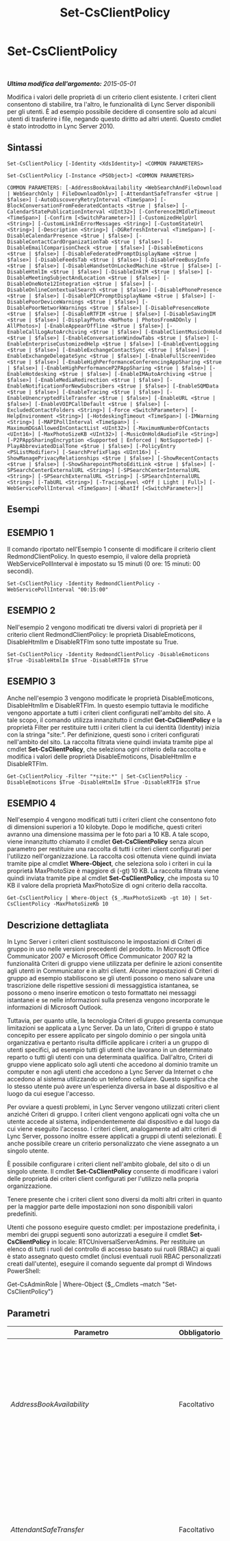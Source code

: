 ﻿---
title: Set-CsClientPolicy
TOCTitle: Set-CsClientPolicy
ms:assetid: 4b7eac0c-50e9-443a-b474-5c4e0c286028
ms:mtpsurl: https://technet.microsoft.com/it-it/library/Gg398300(v=OCS.15)
ms:contentKeyID: 49300454
ms.date: 08/24/2015
mtps_version: v=OCS.15
ms.translationtype: HT
---

# Set-CsClientPolicy

 

_**Ultima modifica dell'argomento:** 2015-05-01_

Modifica i valori delle proprietà di un criterio client esistente. I criteri client consentono di stabilire, tra l'altro, le funzionalità di Lync Server disponibili per gli utenti. È ad esempio possibile decidere di consentire solo ad alcuni utenti di trasferire i file, negando questo diritto ad altri utenti. Questo cmdlet è stato introdotto in Lync Server 2010.

## Sintassi

    Set-CsClientPolicy [-Identity <XdsIdentity>] <COMMON PARAMETERS>

    Set-CsClientPolicy [-Instance <PSObject>] <COMMON PARAMETERS>

    COMMON PARAMETERS: [-AddressBookAvailability <WebSearchAndFileDownload | WebSearchOnly | FileDownloadOnly>] [-AttendantSafeTransfer <$true | $false>] [-AutoDiscoveryRetryInterval <TimeSpan>] [-BlockConversationFromFederatedContacts <$true | $false>] [-CalendarStatePublicationInterval <UInt32>] [-ConferenceIMIdleTimeout <TimeSpan>] [-Confirm [<SwitchParameter>]] [-CustomizedHelpUrl <String>] [-CustomLinkInErrorMessages <String>] [-CustomStateUrl <String>] [-Description <String>] [-DGRefreshInterval <TimeSpan>] [-DisableCalendarPresence <$true | $false>] [-DisableContactCardOrganizationTab <$true | $false>] [-DisableEmailComparisonCheck <$true | $false>] [-DisableEmoticons <$true | $false>] [-DisableFederatedPromptDisplayName <$true | $false>] [-DisableFeedsTab <$true | $false>] [-DisableFreeBusyInfo <$true | $false>] [-DisableHandsetOnLockedMachine <$true | $false>] [-DisableHtmlIm <$true | $false>] [-DisableInkIM <$true | $false>] [-DisableMeetingSubjectAndLocation <$true | $false>] [-DisableOneNote12Integration <$true | $false>] [-DisableOnlineContextualSearch <$true | $false>] [-DisablePhonePresence <$true | $false>] [-DisablePICPromptDisplayName <$true | $false>] [-DisablePoorDeviceWarnings <$true | $false>] [-DisablePoorNetworkWarnings <$true | $false>] [-DisablePresenceNote <$true | $false>] [-DisableRTFIM <$true | $false>] [-DisableSavingIM <$true | $false>] [-DisplayPhoto <NoPhoto | PhotosFromADOnly | AllPhotos>] [-EnableAppearOffline <$true | $false>] [-EnableCallLogAutoArchiving <$true | $false>] [-EnableClientMusicOnHold <$true | $false>] [-EnableConversationWindowTabs <$true | $false>] [-EnableEnterpriseCustomizedHelp <$true | $false>] [-EnableEventLogging <$true | $false>] [-EnableExchangeContactSync <$true | $false>] [-EnableExchangeDelegateSync <$true | $false>] [-EnableFullScreenVideo <$true | $false>] [-EnableHighPerformanceConferencingAppSharing <$true | $false>] [-EnableHighPerformanceP2PAppSharing <$true | $false>] [-EnableHotdesking <$true | $false>] [-EnableIMAutoArchiving <$true | $false>] [-EnableMediaRedirection <$true | $false>] [-EnableNotificationForNewSubscribers <$true | $false>] [-EnableSQMData <$true | $false>] [-EnableTracing <$true | $false>] [-EnableUnencryptedFileTransfer <$true | $false>] [-EnableURL <$true | $false>] [-EnableVOIPCallDefault <$true | $false>] [-ExcludedContactFolders <String>] [-Force <SwitchParameter>] [-HelpEnvironment <String>] [-HotdeskingTimeout <TimeSpan>] [-IMWarning <String>] [-MAPIPollInterval <TimeSpan>] [-MaximumDGsAllowedInContactList <UInt32>] [-MaximumNumberOfContacts <UInt16>] [-MaxPhotoSizeKB <UInt32>] [-MusicOnHoldAudioFile <String>] [-P2PAppSharingEncryption <Supported | Enforced | NotSupported>] [-PlayAbbreviatedDialTone <$true | $false>] [-PolicyEntry <PSListModifier>] [-SearchPrefixFlags <UInt16>] [-ShowManagePrivacyRelationships <$true | $false>] [-ShowRecentContacts <$true | $false>] [-ShowSharepointPhotoEditLink <$true | $false>] [-SPSearchCenterExternalURL <String>] [-SPSearchCenterInternalURL <String>] [-SPSearchExternalURL <String>] [-SPSearchInternalURL <String>] [-TabURL <String>] [-TracingLevel <Off | Light | Full>] [-WebServicePollInterval <TimeSpan>] [-WhatIf [<SwitchParameter>]]

## Esempi

## ESEMPIO 1

Il comando riportato nell'Esempio 1 consente di modificare il criterio client RedmondClientPolicy. In questo esempio, il valore della proprietà WebServicePollInterval è impostato su 15 minuti (0 ore: 15 minuti: 00 secondi).

    Set-CsClientPolicy -Identity RedmondClientPolicy -WebServicePollInterval "00:15:00"

## ESEMPIO 2

Nell'esempio 2 vengono modificati tre diversi valori di proprietà per il criterio client RedmondClientPolicy: le proprietà DisableEmoticons, DisableHtmlIm e DisableRTFIm sono tutte impostate su True.

    Set-CsClientPolicy -Identity RedmondClientPolicy -DisableEmoticons $True -DisableHtmlIm $True -DisableRTFIm $True

## ESEMPIO 3

Anche nell'esempio 3 vengono modificate le proprietà DisableEmoticons, DisableHtmlIm e DisableRTFIm. In questo esempio tuttavia le modifiche vengono apportate a tutti i criteri client configurati nell'ambito del sito. A tale scopo, il comando utilizza innanzitutto il cmdlet **Get-CsClientPolicy** e la proprietà Filter per restituire tutti i criteri client la cui identità (Identity) inizia con la stringa "site:". Per definizione, questi sono i criteri configurati nell'ambito del sito. La raccolta filtrata viene quindi inviata tramite pipe al cmdlet **Set-CsClientPolicy**, che seleziona ogni criterio della raccolta e modifica i valori delle proprietà DisableEmoticons, DisableHtmlIm e DisableRTFIm.

    Get-CsClientPolicy -Filter "*site:*" | Set-CsClientPolicy -DisableEmoticons $True -DisableHtmlIm $True -DisableRTFIm $True

## ESEMPIO 4

Nell'esempio 4 vengono modificati tutti i criteri client che consentono foto di dimensioni superiori a 10 kilobyte. Dopo le modifiche, questi criteri avranno una dimensione massima per le foto pari a 10 KB. A tale scopo, viene innanzitutto chiamato il cmdlet **Get-CsClientPolicy** senza alcun parametro per restituire una raccolta di tutti i criteri client configurati per l'utilizzo nell'organizzazione. La raccolta così ottenuta viene quindi inviata tramite pipe al cmdlet **Where-Object**, che seleziona solo i criteri in cui la proprietà MaxPhotoSize è maggiore di (-gt) 10 KB. La raccolta filtrata viene quindi inviata tramite pipe al cmdlet **Set-CsClientPolicy**, che imposta su 10 KB il valore della proprietà MaxPhotoSize di ogni criterio della raccolta.

    Get-CsClientPolicy | Where-Object {$_.MaxPhotoSizeKb -gt 10} | Set-CsClientPolicy -MaxPhotoSizeKb 10

## Descrizione dettagliata

In Lync Server i criteri client sostituiscono le impostazioni di Criteri di gruppo in uso nelle versioni precedenti del prodotto. In Microsoft Office Communicator 2007 e Microsoft Office Communicator 2007 R2 la funzionalità Criteri di gruppo viene utilizzata per definire le azioni consentite agli utenti in Communicator e in altri client. Alcune impostazioni di Criteri di gruppo ad esempio stabiliscono se gli utenti possono o meno salvare una trascrizione delle rispettive sessioni di messaggistica istantanea, se possono o meno inserire emoticon o testo formattato nei messaggi istantanei e se nelle informazioni sulla presenza vengono incorporate le informazioni di Microsoft Outlook.

Tuttavia, per quanto utile, la tecnologia Criteri di gruppo presenta comunque limitazioni se applicata a Lync Server. Da un lato, Criteri di gruppo è stato concepito per essere applicato per singolo dominio o per singola unità organizzativa e pertanto risulta difficile applicare i criteri a un gruppo di utenti specifici, ad esempio tutti gli utenti che lavorano in un determinato reparto o tutti gli utenti con una determinata qualifica. Dall'altro, Criteri di gruppo viene applicato solo agli utenti che accedono al dominio tramite un computer e non agli utenti che accedono a Lync Server da Internet o che accedono al sistema utilizzando un telefono cellulare. Questo significa che lo stesso utente può avere un'esperienza diversa in base al dispositivo e al luogo da cui esegue l'accesso.

Per ovviare a questi problemi, in Lync Server vengono utilizzati criteri client anziché Criteri di gruppo. I criteri client vengono applicati ogni volta che un utente accede al sistema, indipendentemente dal dispositivo e dal luogo da cui viene eseguito l'accesso. I criteri client, analogamente ad altri criteri di Lync Server, possono inoltre essere applicati a gruppi di utenti selezionati. È anche possibile creare un criterio personalizzato che viene assegnato a un singolo utente.

È possibile configurare i criteri client nell'ambito globale, del sito o di un singolo utente. Il cmdlet **Set-CsClientPolicy** consente di modificare i valori delle proprietà dei criteri client configurati per l'utilizzo nella propria organizzazione.

Tenere presente che i criteri client sono diversi da molti altri criteri in quanto per la maggior parte delle impostazioni non sono disponibili valori predefiniti.

Utenti che possono eseguire questo cmdlet: per impostazione predefinita, i membri dei gruppi seguenti sono autorizzati a eseguire il cmdlet **Set-CsClientPolicy** in locale: RTCUniversalServerAdmins. Per restituire un elenco di tutti i ruoli del controllo di accesso basato sui ruoli (RBAC) ai quali è stato assegnato questo cmdlet (inclusi eventuali ruoli RBAC personalizzati creati dall'utente), eseguire il comando seguente dal prompt di Windows PowerShell:

Get-CsAdminRole | Where-Object {$\_.Cmdlets –match "Set-CsClientPolicy"}

## Parametri


<table>
<colgroup>
<col style="width: 25%" />
<col style="width: 25%" />
<col style="width: 25%" />
<col style="width: 25%" />
</colgroup>
<thead>
<tr class="header">
<th>Parametro</th>
<th>Obbligatorio</th>
<th>Tipo</th>
<th>Descrizione</th>
</tr>
</thead>
<tbody>
<tr class="odd">
<td><p><em>AddressBookAvailability</em></p></td>
<td><p>Facoltativo</p></td>
<td><p>Microsoft.Rtc.Management.WritableConfig.Policy.Client.AddressBookAvailability</p></td>
<td><p>Indica il modo in cui gli utenti sono autorizzati ad accedere alle informazioni del server della Rubrica (vale a dire utilizzando il servizio query Web della Rubrica e/o scaricando una copia della Rubrica sul computer locale). Il parametro AddressBookAvailability deve essere impostato su uno dei seguenti valori:</p>
<p>WebSearchAndFileDownload</p>
<p>WebSearchOnly</p>
<p>FileDownloadOnly</p></td>
</tr>
<tr class="even">
<td><p><em>AttendantSafeTransfer</em></p></td>
<td><p>Facoltativo</p></td>
<td><p>System.Boolean</p></td>
<td><p>Se si imposta questo parametro su True, Lync Attendant funziona in modalità &quot;trasferimento sicuro&quot;. In questo modo, le chiamate trasferite che non raggiungono il destinatario verranno di nuovo visualizzate nell'area conversazioni in arrivo con una notifica di &quot;trasferimento non riuscito&quot;. Se invece si imposta questo parametro su False, le chiamate trasferite che non raggiungono il destinatario non verranno di nuovo visualizzate nell'area conversazioni in arrivo.</p></td>
</tr>
<tr class="odd">
<td><p><em>AutoDiscoveryRetryInterval</em></p></td>
<td><p>Facoltativo</p></td>
<td><p>System.TimeSpan</p></td>
<td><p>Dopo un tentativo di connessione non riuscito, specifica il tempo di attesa di Lync prima di un nuovo tentativo di connessione a Lync Server. Il parametro AutoDiscoveryRetryInterval può essere impostato su un valore compreso tra 1 secondo e 60 minuti (1 ora), estremi inclusi.</p>
<p>Quando si specifica il parametro AutoDiscoveryRetryInterval, è necessario utilizzare il formato ore:minuti:secondi. Per impostare, ad esempio, l'intervallo su 25 minuti, utilizzare la sintassi seguente:</p>
<p>- AutoDiscoveryRetryInterval 00:25:00</p>
<p>Questa impostazione equivale all'impostazione &quot;Intervallo di tempo tra tentativi di individuazione automatica&quot; di Criteri di gruppo in Office Communications Server 2007 R2.</p></td>
</tr>
<tr class="even">
<td><p><em>BlockConversationFromFederatedContacts</em></p></td>
<td><p>Facoltativo</p></td>
<td><p>System.Boolean</p></td>
<td><p>Se impostato su True, i contatti esterni all'organizzazione non saranno autorizzati ad avviare conversazioni istantanee con qualunque utente al quale sia applicato questo criterio. Tuttavia, gli utenti esterni potranno partecipare alle conversazioni avviate da un utente interno. Se impostato su False, i contatti esterni saranno autorizzati a inviare messaggi istantanei indesiderati agli utenti interni all'organizzazione.</p>
<p>Questa impostazione equivale all'impostazione &quot;Blocca conversazione da gruppo di contatti associati esterni&quot; di Criteri di gruppo in Office Communications Server 2007 R2.</p></td>
</tr>
<tr class="odd">
<td><p><em>CalendarStatePublicationInterval</em></p></td>
<td><p>Facoltativo</p></td>
<td><p>System.UInt32</p></td>
<td><p>Specifica il tempo di attesa, espresso in secondi, prima che Lync recuperi le informazioni del calendario da Microsoft Outlook e le aggiunga alle informazioni sulla presenza.</p>
<p>Per impostare, ad esempio, CalendarStatePublicationInterval su 10 minuti (600 secondi), utilizzare la sintassi seguente:</p>
<p>- CalendarStatePublicationInterval 600</p>
<p>Questa impostazione equivale all'impostazione &quot;Intervallo di tempo di pubblicazione dati calendario nella presenza&quot; di Criteri di gruppo in Office Communications Server 2007 R2.</p></td>
</tr>
<tr class="even">
<td><p><em>ConferenceIMIdleTimeout</em></p></td>
<td><p>Facoltativo</p></td>
<td><p>System.TimeSpan</p></td>
<td><p>Indica il tempo in minuti per il quale un utente può rimanere in una sessione di messaggistica istantanea senza inviare né ricevere alcun messaggio istantaneo.</p>
<p>Il parametro ConferenceIMIdleTimeout deve essere minore o uguale a un'ora e deve essere specificato utilizzando il formato ore:minuti:secondi. Per impostare il valore di timeout su 45 minuti, utilizzare ad esempio la sintassi seguente:</p>
<p>-ConferenceIMIdleTimeout 00:45:00</p></td>
</tr>
<tr class="odd">
<td><p><em>Confirm</em></p></td>
<td><p>Facoltativo</p></td>
<td><p>System.Management.Automation.SwitchParameter</p></td>
<td><p>Viene visualizzata una richiesta di conferma prima di eseguire il comando.</p></td>
</tr>
<tr class="even">
<td><p><em>CustomizedHelpUrl</em></p></td>
<td><p>Facoltativo</p></td>
<td><p>System.String</p></td>
<td><p>URL della guida personalizzata di Lync preparata da un'organizzazione. Questa guida personalizzata verrà visualizzata al posto della guida predefinita del prodotto quando un utente fa clic sul menu ? di Lync. L'utilizzo di questo parametro è deprecato con Lync Server 2013.</p>
<p>Tuttavia, perché la guida personalizzata sia disponibile, occorre che anche il parametro EnableEnterpriseCustomizedHelp sia impostato su True.</p>
<p>Questa impostazione equivale all'impostazione &quot;Menu ?&quot; di Criteri di gruppo in Office Communications Server 2007 R2.</p></td>
</tr>
<tr class="odd">
<td><p><em>CustomLinkInErrorMessages</em></p></td>
<td><p>Facoltativo</p></td>
<td><p>System.String</p></td>
<td><p>URL del sito Web che è possibile aggiungere ai messaggi di errore visualizzati in Lync. Se viene specificato un URL, questo verrà visualizzato alla fine di ogni messaggio di errore visualizzato in Lync. Gli utenti possono fare clic sul collegamento e accedere al sito Web contenente informazioni aggiuntive, suggerimenti per la risoluzione dei problemi e così via.</p></td>
</tr>
<tr class="even">
<td><p><em>CustomStateUrl</em></p></td>
<td><p>Facoltativo</p></td>
<td><p>System.String</p></td>
<td><p>Specifica il percorso del file XML utilizzato per aggiungere a Lync i diversi stati di presenza personalizzati. Lync supporta fino a quattro stati di presenza personalizzati oltre a quelli predefiniti (Disponibile, Occupato e Non disturbare). Il percorso del file XML deve essere specificato utilizzando il protocollo HTTPS.</p>
<p>Questa impostazione equivale all'impostazione &quot;URL stati presenza personalizzati&quot; di Criteri di gruppo in Office Communications Server 2007 R2.</p></td>
</tr>
<tr class="odd">
<td><p><em>Description</em></p></td>
<td><p>Facoltativo</p></td>
<td><p>System.String</p></td>
<td><p>Consente agli amministratori di fornire informazioni aggiuntive su un criterio. Ad esempio, nella descrizione potrebbero essere indicati gli utenti ai quali deve essere assegnato il criterio.</p></td>
</tr>
<tr class="even">
<td><p><em>DGRefreshInterval</em></p></td>
<td><p>Facoltativo</p></td>
<td><p>System.TimeSpan</p></td>
<td><p>Indica il tempo di attesa di Lync prima di un nuovo aggiornamento automatico dell'elenco dei membri di un gruppo di distribuzione &quot;espanso&quot; nell'elenco contatti. Espandere un gruppo di distribuzione significa semplicemente visualizzare tutti i membri di tale gruppo. Il parametro DGRefreshInterval può essere impostato su un numero intero compreso tra 30 e 28.000 secondi (8 ore), estremi inclusi. Il valore predefinito è 28.800 secondi.</p>
<p>Questa impostazione equivale all'impostazione &quot;Intervallo di tempo per aggiornamento appartenenza di ogni gruppo di distribuzione&quot; di Criteri di gruppo in Office Communications Server 2007 R2.</p></td>
</tr>
<tr class="odd">
<td><p><em>DisableCalendarPresence</em></p></td>
<td><p>Facoltativo</p></td>
<td><p>System.Boolean</p></td>
<td><p>Se impostato su True, le informazioni del calendario prese da Microsoft Outlook non vengono incluse nelle informazioni sulla presenza. Se impostato su False, le informazioni del calendario vengono incluse nelle informazioni sulla presenza. Ad esempio, le informazioni sulla disponibilità vengono riportate nella scheda del contatto; allo stesso modo, lo stato viene automaticamente impostato su Occupato tutte le volte che in Outlook risulta che l'utente è impegnato in riunione.</p>
<p>Questa impostazione equivale all'impostazione &quot;Disattiva presenza calendario&quot; di Criteri di gruppo in Office Communications Server 2007 R2.</p></td>
</tr>
<tr class="even">
<td><p><em>DisableContactCardOrganizationTab</em></p></td>
<td><p>Facoltativo</p></td>
<td><p>System.Boolean</p></td>
<td><p>Se si imposta questo parametro su True, la scheda Organizzazione della scheda contatto non sarà visibile nell'interfaccia utente di Lync. Se invece si imposta il parametro su False, la scheda Organizzazione della scheda contatto sarà disponibile in Lync.</p></td>
</tr>
<tr class="odd">
<td><p><em>DisableEmailComparisonCheck</em></p></td>
<td><p>Facoltativo</p></td>
<td><p>System.Boolean</p></td>
<td><p>Se si imposta questo parametro su True, Lync non tenterà di verificare che ogni singola istanza di Microsoft Outlook attualmente in esecuzione appartenga allo stesso utente che esegue Lync. Ad esempio, il software non verificherà che Outlook e Lync siano entrambi in esecuzione nell'ambito dell'account utente di Ken Myer. Il programma presupporrà che le due applicazioni siano in esecuzione nell'ambito dello stesso account utente e, di conseguenza, includerà i dati relativi a contatto e calendario di Outlook in Lync.</p>
<p>Se invece si imposta il parametro su False, Lync utilizzerà gli indirizzi SMTP per verificare che Outlook e Lync siano in esecuzione nell'ambito dello stesso account utente. Se gli indirizzi SMTP non corrispondono ai dati relativi a contatto e calendario di Outlook non verranno incorporati in Lync.</p>
<p></p></td>
</tr>
<tr class="even">
<td><p><em>DisableEmoticons</em></p></td>
<td><p>Facoltativo</p></td>
<td><p>System.Boolean</p></td>
<td><p>Se impostato su True, gli utenti non saranno in grado di inviare o ricevere emoticon nei loro messaggi istantanei; vedranno, invece, il testo equivalente a quegli emoticon. Ad esempio, invece di vedere il disegno effettivo di uno smile, gli utenti vedranno il suo corrispondente testuale:</p>
<p>: )</p>
<p>Se impostato su False, gli utenti potranno includere gli emoticon nei loro messaggi istantanei e visualizzarli correttamente nei messaggi istantanei che riceveranno.</p>
<p>Questa impostazione equivale all'impostazione &quot;Disabilita emoticon nei messaggi istantanei&quot; di Criteri di gruppo in Office Communications Server 2007 R2.</p></td>
</tr>
<tr class="odd">
<td><p><em>DisableFederatedPromptDisplayName</em></p></td>
<td><p>Facoltativo</p></td>
<td><p>System.Boolean</p></td>
<td><p>Se impostato su True, tutte le finestre di notifica create quando un utente viene aggiunto all'elenco contatti di un altro utente federato utilizzeranno l'indirizzo SIP dell'utente federato, ad esempio sip:kenmyer@fabrikam.com. Se impostato su False, la finestra di notifica utilizzerà invece il nome visualizzato dell'utente federato, ad esempio, Ken Myer.</p>
<p>Questa impostazione equivale all'impostazione &quot;Impedisci visualizzazione nome visualizzato di gruppi di contatti non PIC nella finestra di dialogo di notifica&quot; di Criteri di gruppo in Office Communications Server 2007 R2.</p></td>
</tr>
<tr class="even">
<td><p><em>DisableFeedsTab</em></p></td>
<td><p>Facoltativo</p></td>
<td><p>System.Boolean</p></td>
<td><p>Se si imposta questo parametro su True, la scheda dei feed attività non verrà visualizzata in Lync. Se invece si imposta il parametro su False, la scheda dei feed attività sarà disponibile in Lync.</p></td>
</tr>
<tr class="odd">
<td><p><em>DisableFreeBusyInfo</em></p></td>
<td><p>Facoltativo</p></td>
<td><p>System.Boolean</p></td>
<td><p>Se impostato su True, le informazioni sulla disponibilità recuperate da Microsoft Outlook non vengono visualizzate nella scheda del contatto. Se impostato su False, le informazioni sulla disponibilità vengono visualizzate nella scheda del contatto Ad esempio, la scheda del contatto potrebbe includere una nota simile alla seguente:</p>
<p>Calendario: Libero fino alle 14:00</p>
<p>Questa impostazione equivale all'impostazione &quot;Disabilita pubblicazione informazioni su disponibilità&quot; di Criteri di gruppo in Office Communications Server 2007 R2.</p></td>
</tr>
<tr class="even">
<td><p><em>DisableHandsetOnLockedMachine</em></p></td>
<td><p>Facoltativo</p></td>
<td><p>System.Boolean</p></td>
<td><p>Se si imposta questo parametro su True, gli utenti non saranno in grado di utilizzare il ricevitore Polycom se il computer a cui è connesso il ricevitore è bloccato. Per utilizzare il ricevitore, gli utenti dovranno prima sbloccare il computer.</p>
<p>Se invece si imposta il parametro su False, gli utenti potranno utilizzare un ricevitore anche quando il computer a cui è connesso il ricevitore è bloccato.</p>
<p>Questa impostazione equivale all'impostazione &quot;Configura uso del ricevitore in caso di computer bloccato&quot; di Criteri di gruppo in Office Communications Server 2007 R2.</p></td>
</tr>
<tr class="odd">
<td><p><em>DisableHtmlIm</em></p></td>
<td><p>Facoltativo</p></td>
<td><p>System.Boolean</p></td>
<td><p>Se impostato su True, qualunque testo HTML copiato da una pagina Web verrà convertito in testo normale quando viene incollato in un messaggio istantaneo. Se impostato su False, la formattazione HTML (ad esempio, dimensioni e colore del carattere, elenchi a discesa, pulsanti e così via) verrà mantenuta quando il testo viene incollato in un messaggio istantaneo.</p>
<p>Si noti che, anche quando il parametro è impostato su False, gli script e altri elementi potenzialmente pericolosi (come i tag che riproducono un suono) non verranno comunque copiati nel messaggio istantaneo. È possibile copiare e incollare i pulsanti e altri controlli nel messaggio, ma gli script allegati a quei controllo verranno automaticamente rimossi.</p>
<p>Questa impostazione equivale all'impostazione &quot;Impedisci formato HTML in messaggi istantanei&quot; di Criteri di gruppo in Office Communications Server 2007 R2.</p></td>
</tr>
<tr class="even">
<td><p><em>DisableInkIM</em></p></td>
<td><p>Facoltativo</p></td>
<td><p>System.Boolean</p></td>
<td><p>Se impostato su True, agli utenti non sarà consentito ricevere messaggi istantanei contenenti dati immessi in un Tablet PC utilizzando l'inchiostro digitale. Si tratta di una tecnologia di scrittura che consente di inserire note scritte a mano in un documento. Se impostato su False, agli utenti sarà consentito ricevere messaggi istantanei contenenti dati immessi in un Tablet PC utilizzando l'inchiostro digitale.</p>
<p>Questa impostazione equivale all'impostazione &quot;Impedisci input penna nei messaggi istantanei&quot; di Criteri di gruppo in Office Communications Server 2007 R2.</p></td>
</tr>
<tr class="odd">
<td><p><em>DisableMeetingSubjectAndLocation</em></p></td>
<td><p>Facoltativo</p></td>
<td><p>System.Boolean</p></td>
<td><p>Se si imposta questo parametro su False, le informazioni dettagliate su una riunione, ad esempio l'oggetto della riunione e il luogo in cui si svolge, verranno visualizzate come suggerimento quando si visualizzano le informazioni sulla disponibilità in una scheda contatto. Se invece si imposta il parametro su True, queste informazioni dettagliate non verranno visualizzate. Per impedire completamente la visualizzazione di informazioni sulla riunione, impostare anche DisableCalendarPresence su True.</p>
<p>Questa impostazione equivale all'impostazione &quot;Disabilita pubblicazione informazioni su oggetto riunione e sede&quot; di Criteri di gruppo in Communications Server 2007 R2.</p></td>
</tr>
<tr class="even">
<td><p><em>DisableOneNote12Integration</em></p></td>
<td><p>Facoltativo</p></td>
<td><p>System.Boolean</p></td>
<td><p>Se si imposta questo parametro su True, verrà disabilitata la possibilità di avviare Microsoft OneNote da Lync e di collegare automaticamente le sessioni di messaggistica istantanea alle note di OneNote. Se invece si imposta il parametro su False, l'opzione Scrivi note con OneNote sarà abilitata in Lync. Se inoltre si individua la trascrizione di un messaggio istantaneo nella Cronologia conversazioni di Microsoft Outlook, sarà possibile recuperare le eventuali note di OneNote associate a tale conversazione semplicemente facendo clic sul pulsante per la modifica delle note sulla conversazione.</p>
<p>Questa impostazione equivale all'impostazione &quot;Disabilita integrazione con OneNote 12&quot; di Criteri di gruppo in Office Communications Server 2007 R2.</p></td>
</tr>
<tr class="odd">
<td><p><em>DisableOnlineContextualSearch</em></p></td>
<td><p>Facoltativo</p></td>
<td><p>System.Boolean</p></td>
<td><p>Se impostato su True, consente di disabilitare l'opzione Trova conversazioni precedenti che viene visualizzata quando si fa clic con il pulsante destro del mouse su un utente nell'elenco dei contatti. Questa opzione consente di effettuare ricerche nella cartella Cronologia conversazioni di Microsoft Outlook per trovare precedenti sessioni di messaggistica istantanea che coinvolgono l'utente in questione. Se impostato su False, l'opzione Trova conversazioni precedenti è abilitata quando si fa clic con il pulsante destro del mouse su un utente nell'elenco dei contatti.</p>
<p>Si noti che questa impostazione si applica solo agli utenti che non eseguono Microsoft Outlook in modalità cache. Questo perché le ricerche effettuate da quegli utenti devono necessariamente avvenire sui server Exchange e spesso gli amministratori decidono di limitare il traffico di rete causato da tali ricerche. Se Outlook viene eseguito in modalità cache, le ricerche vengono effettuate su una copia della posta in arrivo dell'utente memorizzata nella cache locale. Le ricerche nella cache non sono influenzati da questa impostazione.</p>
<p>Questa impostazione equivale all'impostazione &quot;Disabilita ricerca contestuale online&quot; di Criteri di gruppo in Office Communications Server 2007 R2.</p></td>
</tr>
<tr class="even">
<td><p><em>DisablePhonePresence</em></p></td>
<td><p>Facoltativo</p></td>
<td><p>System.Boolean</p></td>
<td><p>Se si imposta questo parametro su True, Lync non considererà le chiamate telefoniche per stabilire lo stato corrente dell'utente. Se invece si imposta il parametro su False, le chiamate telefoniche verranno considerate nella determinazione dello stato corrente dell'utente. Ad esempio, ogni volta che l'utente è al telefono, il relativo stato viene automaticamente impostato su Occupato.</p>
<p>Questa impostazione equivale all'impostazione &quot;Disabilita presenza chiamata&quot; di Criteri di gruppo in Office Communications Server 2007 R2.</p></td>
</tr>
<tr class="odd">
<td><p><em>DisablePICPromptDisplayName</em></p></td>
<td><p>Facoltativo</p></td>
<td><p>System.Boolean</p></td>
<td><p>Se impostato su True, tutte le finestre di notifica generate quando un utente viene aggiunto all'elenco dei contatti di un utente con un account su un servizio di messaggistica istantanea pubblica (ad esempio, MSN) utilizzeranno l'indirizzo SIP del secondo utente (ad esempio, sip:kenmyer@litwareinc.com). Se impostato su False, la finestra di notifica utilizzerà invece il nome visualizzato del secondo utente (ad esempio, Ken Myer).</p>
<p>Questa impostazione equivale all'impostazione &quot;Impedisci visualizzazione nome visualizzato dei contatti PIC nella finestra di dialogo di notifica&quot; di Criteri di gruppo in Communications Server 2007 R2.</p></td>
</tr>
<tr class="even">
<td><p><em>DisablePoorDeviceWarnings</em></p></td>
<td><p>Facoltativo</p></td>
<td><p>System.Boolean</p></td>
<td><p>Se si imposta questo parametro su True, Lync non invierà avvisi (all'avvio, nella regolazione guidata, nella finestra di conversazione e così via) qualora un dispositivo audio o video non funzioni correttamente. Se invece si imposta il parametro su False, gli avvisi verranno inviati.</p></td>
</tr>
<tr class="odd">
<td><p><em>DisablePoorNetworkWarnings</em></p></td>
<td><p>Facoltativo</p></td>
<td><p>System.Boolean</p></td>
<td><p>Se è impostato su True, in Lync non vengono visualizzati avvisi relativi alla scarsa qualità della rete.</p></td>
</tr>
<tr class="even">
<td><p><em>DisablePresenceNote</em></p></td>
<td><p>Facoltativo</p></td>
<td><p>System.Boolean</p></td>
<td><p>Se impostato su True, il messaggio Fuori sede configurato in Microsoft Outlook non verrà visualizzati come parte delle informazioni sulla presenza. Se impostato su False, il messaggio Fuori sede di un utente verrà visualizzato tutte le volte che un altro utente posiziona il puntatore del mouse sul nome del primo utente nel proprio elenco contatti.</p>
<p>Questa impostazione equivale all'impostazione &quot;Disabilita nota presenza&quot; di Criteri di gruppo in Office Communications Server 2007 R2.</p></td>
</tr>
<tr class="odd">
<td><p><em>DisableRTFIM</em></p></td>
<td><p>Facoltativo</p></td>
<td><p>System.Boolean</p></td>
<td><p>Se questa impostazione e l'impostazione DisableHtmlIm sono impostate su True, si impedisce agli utenti di utilizzare la formattazione RTF (ad esempio, con tipi, dimensioni e colori dei caratteri diversi) nei messaggi istantanei; nei messaggi inviati e ricevuti il formato RTF viene convertito in testo normale. Se impostato su False, la formattazione RTF verrà mantenuta nei messaggi istantanei.</p>
<p>Questa impostazione equivale all'impostazione &quot;Impedisci formato RTF in messaggi istantanei&quot; di Criteri di gruppo in Office Communications Server 2007 R2.</p></td>
</tr>
<tr class="even">
<td><p><em>DisableSavingIM</em></p></td>
<td><p>Facoltativo</p></td>
<td><p>System.Boolean</p></td>
<td><p>Se si imposta questo parametro su True, le opzioni per il salvataggio di una sessione di messaggistica istantanea verranno rimosse dalla barra dei menu nella finestra di conversazione di Lync. Se invece si imposta il parametro su False, queste opzioni saranno disponibili nella finestra di conversazione.</p>
<p>Si noti che impostando questo valore su True vengono rimosse le opzioni di menu che facilitano agli utenti il salvataggio delle trascrizioni dei messaggi istantanei. Tuttavia, ciò non impedisce agli utenti di copiare tutto il testo di una trascrizione negli Appunti, incollarlo in un'altra applicazione e quindi salvarlo comunque come trascrizione.</p>
<p>Questa impostazione equivale all'impostazione &quot;Impedisci salvataggio di messaggi istantanei&quot; di Criteri di gruppo in Office Communications Server 2007 R2.</p></td>
</tr>
<tr class="odd">
<td><p><em>DisplayPhoto</em></p></td>
<td><p>Facoltativo</p></td>
<td><p>Microsoft.Rtc.Management.WritableConfig.Policy.Client.DisplayPhoto</p></td>
<td><p>Stabilisce se le foto dell'utente e dei relativi contatti verranno visualizzate o meno in Lync. Le impostazioni valide sono:</p>
<p>NoPhoto - Le foto non vengono visualizzate in Lync.</p>
<p>PhotosFromADOnly - Vengono visualizzate solo le foto che sono state pubblicate in Servizi di dominio Active Directory.</p>
<p>AllPhotos - Vengono visualizzate sia le foto di Active Directory sia quelle personalizzate.</p>
<p>Il valore predefinito è AllPhotos.</p></td>
</tr>
<tr class="even">
<td><p><em>EnableAppearOffline</em></p></td>
<td><p>Facoltativo</p></td>
<td><p>System.Boolean</p></td>
<td><p>Se si imposta questo parametro su True, in Lync sarà disponibile un altro stato presenza, Invisibile. In questo stato l'utente risulta essere offline, ma in realtà è online e può rispondere alle chiamate e ai messaggi istantanei. Se invece si imposta il parametro su False, lo stato presenza Invisibile non sarà disponibile in Lync.</p>
<p>Questa impostazione equivale all'impostazione &quot;Abilita stato Invisibile&quot; di Criteri di gruppo in Office Communications Server 2007 R2.</p></td>
</tr>
<tr class="odd">
<td><p><em>EnableCallLogAutoArchiving</em></p></td>
<td><p>Facoltativo</p></td>
<td><p>System.Boolean</p></td>
<td><p>Se impostato su True, le informazioni sulle chiamate telefoniche in arrivo e in uscita vengono automaticamente salvate nella cartella Cronologia conversazioni di Microsoft Outlook. In effetti, la chiamata in quanto tale non viene registrata. Ciò che viene registrato è chi ha preso parte alla chiamata, la durata della chiamata e se si tratta di una chiamata in arrivo o in uscita. Se impostato su False, queste informazioni non vengono salvate in Outlook.</p>
<p>Questa impostazione equivale all'impostazione &quot;Abilita/disabilita archiviazione automatica dei registri chiamate nella cassetta postale di Outlook&quot; di Criteri di gruppo in Office Communications Server 2007 R2.</p></td>
</tr>
<tr class="even">
<td><p><em>EnableClientMusicOnHold</em></p></td>
<td><p>Facoltativo</p></td>
<td><p>System.Boolean</p></td>
<td><p>Se impostato su True, la musica verrà riprodotta ogni volta che un chiamante verrà messo in attesa. Se impostato su False, la musica non verrà riprodotta ogni volta che un chiamante verrà messo in attesa. Il valore predefinito è False.</p></td>
</tr>
<tr class="odd">
<td><p><em>EnableConversationWindowTabs</em></p></td>
<td><p>Facoltativo</p></td>
<td><p>System.Boolean</p></td>
<td><p>Se impostato su True, le informazioni supplementari relative a una sessione di messaggistica istantanea verranno visualizzate in una finestra separata del browser. Questo tipo di informazioni è disponibile solo per le applicazioni personalizzate che utilizzano Microsoft Unified Communications Managed API (UCMA). Ad esempio, il personale del servizio clienti o dell'helpdesk può accedere automaticamente alle informazioni mentre è in chat con qualcuno.</p>
<p>Se impostato su False, le informazioni supplementari non verranno visualizzate in una finestra separata del browser. Sebbene l'utente possa ancora prendere parte a una sessione di messaggistica istantanea, tuttavia non avrà accesso alle informazioni supplementari associate alla sessione.</p>
<p>Questa impostazione equivale all'impostazione &quot;Abilita le schede nella finestra conversazione&quot; di Criteri di gruppo in Office Communications Server 2007 R2. L'utilizzo di questo parametro è deprecato con Lync Server 2013.</p></td>
</tr>
<tr class="even">
<td><p><em>EnableEnterpriseCustomizedHelp</em></p></td>
<td><p>Facoltativo</p></td>
<td><p>System.Boolean</p></td>
<td><p>Se si imposta questo parametro su True, gli utenti che fanno clic sul menu ? di Lync visualizzeranno la guida personalizzata preparata dall'organizzazione. Se invece si imposta il parametro su False, gli utenti che fanno clic sul menu ? visualizzeranno la guida predefinita di Lync.</p>
<p>Se si abilita la Guida personalizzata, è necessario anche specificare l'URL del sito Web della Guida personalizzata. A questo scopo, utilizzare il parametro CustomizedHelpUrl. Se questo parametro non è specificato oppure l'URL non è valido, è probabile che si verifichino errori quando gli utenti tentano di pianificare riunioni o di parteciparvi.</p>
<p>L'utilizzo di questo parametro è deprecato con Lync Server 2013.</p></td>
</tr>
<tr class="odd">
<td><p><em>EnableEventLogging</em></p></td>
<td><p>Facoltativo</p></td>
<td><p>System.Boolean</p></td>
<td><p>Se si imposta questo parametro su True, nel registro eventi applicazioni verranno registrate le informazioni dettagliate su Lync. Se invece si imposta il parametro su False, nel registro eventi verranno registrati solo gli eventi principali, ad esempio la mancata connessione a Lync Server.</p>
<p>Questa impostazione equivale all'impostazione &quot;Attiva registrazione eventi per Office Communications Server 2007 R2&quot; di Criteri di gruppo in Communicator 2007.</p></td>
</tr>
<tr class="even">
<td><p><em>EnableExchangeContactSync</em></p></td>
<td><p>Facoltativo</p></td>
<td><p>System.Boolean</p></td>
<td><p>Se si imposta questo parametro su True (valore predefinito), Lync creerà un contatto personale corrispondente in Microsoft Outlook per ogni persona inclusa nell'elenco contatti di un utente in Lync.</p></td>
</tr>
<tr class="odd">
<td><p><em>EnableExchangeDelegateSync</em></p></td>
<td><p>Facoltativo</p></td>
<td><p>System.Boolean</p></td>
<td><p>Se impostato su True, ai delegati configurati da un utente in Microsoft Exchange verrà consentito di programmare le riunioni online di quell'utente.</p></td>
</tr>
<tr class="even">
<td><p><em>EnableFullScreenVideo</em></p></td>
<td><p>Facoltativo</p></td>
<td><p>System.Boolean</p></td>
<td><p>Se impostato su True, questo parametro esegue due operazioni: 1) abilita il video in modalità schermo intero, con le proporzioni corrette, per le chiamate di Lync e 2) disabilita l'anteprima video per le chiamate di Lync. Se impostato su False, in Lync non è disponibile la modalità video schermo intero, ma è disponibile l'anteprima video.</p>
<p>Questa impostazione equivale all'impostazione &quot;Abilita video a schermo intero e disabilita anteprima video per tutte le videochiamate di OC&quot; di Criteri di gruppo in Office Communications Server 2007 R2.</p></td>
</tr>
<tr class="odd">
<td><p><em>EnableHighPerformanceConferencingAppSharing</em></p></td>
<td><p>Facoltativo</p></td>
<td><p>System.Boolean</p></td>
<td><p>Se impostato su True, consente migliori prestazioni per le applicazioni (come le applicazioni CAD/CAM) che hanno un'elevata frequenza di aggiornamento dello schermo. Tuttavia, questo miglioramento delle prestazioni ridurrà le risorse di sistema e la larghezza di banda disponibili per le altre applicazioni.</p></td>
</tr>
<tr class="even">
<td><p><em>EnableHighPerformanceP2PAppSharing</em></p></td>
<td><p>Facoltativo</p></td>
<td><p>System.Boolean</p></td>
<td><p>Se impostato su True, consente a una sessione di condivisione applicazioni peer-to-peer di superare la frequenza dei fotogrammi massima di 2,5 fotogrammi al secondo. Il valore predefinito è False.</p></td>
</tr>
<tr class="odd">
<td><p><em>EnableHotdesking</em></p></td>
<td><p>Facoltativo</p></td>
<td><p>System.Boolean</p></td>
<td><p>Se è impostato su True, questo parametro consente agli utenti di accedere a un telefono con Lync Phone Edition in un'area di lavoro condivisa tramite il relativo account Lync Server. Tra l'altro, in questo modo l'utente può accedere anche ai propri contatti. Se invece il parametro è impostato su False, gli utenti non potranno accedere a un telefono in un'area di lavoro condivisa utilizzando le proprie credenziali.</p>
<p>Si noti che questa impostazione si applica solo agli account di area comune (area di lavoro condivisa) e non agli account utente. Se impostato su True e applicato a un account di area comune per un telefono in un'area di lavoro condivisa, qualsiasi utente potrà accedere a tale telefono utilizzando le proprie credenziali. Se impostato su False, nessuno potrà accedere a tale telefono.</p>
<p></p></td>
</tr>
<tr class="even">
<td><p><em>EnableIMAutoArchiving</em></p></td>
<td><p>Facoltativo</p></td>
<td><p>System.Boolean</p></td>
<td><p>Se impostato su True, una trascrizione di ciascuna sessione di messaggistica istantanea a cui l'utente partecipa verrà salvata nella cartella Cronologia conversazioni di Microsoft Outlook. Se impostato su False, queste trascrizioni non verranno salvate automaticamente. Tuttavia, gli utenti hanno l'opzione di salvare manualmente le trascrizioni dei messaggi istantanei.</p>
<p>Questa impostazione equivale all'impostazione &quot;Abilita/disabilita archiviazione automatica delle conversazioni istantanee nella cassetta postale di Outlook&quot; di Criteri di gruppo in Office Communications Server 2007 R2.</p></td>
</tr>
<tr class="odd">
<td><p><em>EnableMediaRedirection</em></p></td>
<td><p>Facoltativo</p></td>
<td><p>System.Boolean</p></td>
<td><p>Se impostato su True ($True), questo parametro consente di separare i flussi audio e video da altro traffico di rete. In questo modo i dispositivi client possono eseguire la codifica e la decodifica di audio e video localmente. Il reindirizzamento degli elementi multimediali in genere comporta un utilizzo inferiore della larghezza di banda, una maggiore scalabilità del server e un'esperienza utente superiore rispetto a tecniche simili, ad esempio le comunicazioni remote dei dispositivi o la compressione codec.</p></td>
</tr>
<tr class="even">
<td><p><em>EnableNotificationForNewSubscribers</em></p></td>
<td><p>Facoltativo</p></td>
<td><p>System.Boolean</p></td>
<td><p>Se si imposta questo parametro su True, si riceverà una notifica ogni volta che si viene aggiunti all'elenco contatti di un utente. Nella finestra di dialogo di notifica sono inoltre disponibili opzioni che consentono di aggiungere l'altro utente al proprio elenco contatti oppure di bloccare la visualizzazione delle proprie informazioni sulla presenza.</p></td>
</tr>
<tr class="odd">
<td><p><em>EnableSQMData</em></p></td>
<td><p>Facoltativo</p></td>
<td><p>System.Boolean</p></td>
<td><p>Nota: questa impostazione è deprecata per Lync Server 2013.</p>
<p>Il programma Analisi utilizzo software è progettato per consentire a Microsoft di raccogliere dati relativi all'utilizzo reale di Lync. Quando un utente viene registrato nel programma Analisi utilizzo software, tutte le volte che esegue Lync, le informazioni relative alle operazioni eseguite e alla relativa frequenza vengono inviate a Microsoft, archiviate in un database e quindi analizzate per individuare le tendenze di utilizzo.</p>
<p>Quando EnableSQMData è impostato su True, l'utente non viene automaticamente registrato nel programma Analisi utilizzo software. Lync tuttavia fornisce all'utente la possibilità di partecipare al programma.</p>
<p>Se si imposta questo parametro su False, l'utente non verrà registrato nel programma Analisi utilizzo software. Inoltre, Lync non offrirà agli utenti la possibilità di partecipare al programma. L'unico modo per consentire a un utente di partecipare al programma Analisi utilizzo software consiste nell'impostare il parametro EnableSQMData su True e nell'accettare esplicitamente di partecipare.</p>
<p>Si noti che non verrà inviata alcuna informazione personale al programma Analisi utilizzo software. Il programma Analisi utilizzo software non tiene traccia di informazioni come ad esempio i destinatari dei messaggi istantanei. Vengono registrate invece informazioni quali la frequenza con cui gli utenti utilizzano Lync per trasferire i file o il numero medio di contatti contenuti negli elenchi contatti.</p>
<p>Questa impostazione equivale all'impostazione &quot;Specifica strumentazione&quot; di Criteri di gruppo in Office Communications Server 2007 R2.</p></td>
</tr>
<tr class="even">
<td><p><em>EnableTracing</em></p></td>
<td><p>Facoltativo</p></td>
<td><p>System.Boolean</p></td>
<td><p>Se si imposta questo parametro su True, verrà abilitata la funzionalità di traccia del software in Lync. Se invece si imposta il parametro su False, la funzionalità di traccia del software verrà disabilitata. La funzionalità di traccia del software comporta una registrazione dettagliata di tutte le attività di un programma, inclusa la traccia della chiamate API. Questo tipo di traccia è utile principalmente per gli sviluppatori e il personale di supporto per le applicazioni.</p>
<p>Questa impostazione equivale all'impostazione &quot;Attiva traccia per Office Communications Server 2007 R2&quot; di Criteri di gruppo in Communicator 2007.</p></td>
</tr>
<tr class="odd">
<td><p><em>EnableUnencryptedFileTransfer</em></p></td>
<td><p>Facoltativo</p></td>
<td><p>System.Boolean</p></td>
<td><p>Se impostato su True, agli utenti sarà consentito scambiare file con utenti esterni il cui software di messaggistica istantanea non supporta il trasferimento di file crittografati. Se impostato su False, agli utenti sarà consentito scambiare file solo con utenti esterni il cui software di messaggistica istantanea supporta il trasferimento di file crittografati.</p>
<p>Questa impostazione equivale all'impostazione &quot;Consenti il trasferimento di file non crittografati&quot; di Criteri di gruppo in Office Communications Server 2007 R2.</p></td>
</tr>
<tr class="even">
<td><p><em>EnableURL</em></p></td>
<td><p>Facoltativo</p></td>
<td><p>System.Boolean</p></td>
<td><p>Se impostato su True, i collegamenti ipertestuali incorporati in un messaggio istantaneo vengono attivati; ciò significa che, se gli utenti fanno clic su di essi, il browser accede ai siti corrispondenti. Se impostato su False, i collegamenti ipertestuali risultano disattivati, cioè vengono visualizzati come semplice testo. In questo caso, per accedere al sito corrispondente, gli utenti dovranno copiare e incollare il testo del collegamento nel browser.</p>
<p>Questa impostazione equivale all'impostazione &quot;Consenti collegamenti ipertestuali nei messaggi istantanei&quot; di Criteri di gruppo in Office Communications Server 2007 R2.</p></td>
</tr>
<tr class="odd">
<td><p><em>EnableVOIPCallDefault</em></p></td>
<td><p>Facoltativo</p></td>
<td><p>System.Boolean</p></td>
<td><p>Se si imposta questo parametro su True, verrà effettuata una chiamata Lync ogni volta che un utente utilizza la funzionalità di chiamata con un clic.</p>
<p>L'impostazione di questo criterio influisce solo sullo stato iniziale della caratteristica di chiamata con un clic. Se l'utente modifica il valore dell'impostazione di chiamata con un clic, il valore selezionato dall'utente avrà la precedenza sull'impostazione di questo criterio. Dopo che un utente ha modificato l'impostazione di chiamata con un clic, tale impostazione rimane in uso e il criterio EnableVOIPCallDefault non ha effetto su di essa.</p></td>
</tr>
<tr class="even">
<td><p><em>ExcludedContactFolders</em></p></td>
<td><p>Facoltativo</p></td>
<td><p>System.String</p></td>
<td><p>Indica le eventuali cartelle contatti di Microsoft Outlook in cui non devono essere effettuate le ricerche di nuovi contatti avviate in Lync. È possibile specificare più cartelle separandone i nomi con un punto e virgola, ad esempio: -ExcludedContactFolders &quot;SenderPhotoContacts;OtherContacts&quot;.</p></td>
</tr>
<tr class="odd">
<td><p><em>Force</em></p></td>
<td><p>Facoltativo</p></td>
<td><p>System.Management.Automation.SwitchParameter</p></td>
<td><p>Impedisce la visualizzazione di eventuali messaggi di errore non irreversibili che potrebbero verificarsi durante l'esecuzione del comando.</p></td>
</tr>
<tr class="even">
<td><p><em>HelpEnvironment</em></p></td>
<td><p>Facoltativo</p></td>
<td><p>System.String</p></td>
<td><p>Se si imposta questo parametro su &quot;Office 365&quot;, gli utenti visualizzeranno la Guida client di Office 365 per Lync Server 2013 anziché la Guida locale visualizzata per impostazione predefinita. È possibile impostare HelpEnvironment su &quot;Office 365&quot; o su un valore Null ($Null). Se si utilizza un valore Null (valore predefinito), gli utenti visualizzeranno la Guida locale.</p></td>
</tr>
<tr class="odd">
<td><p><em>HotdeskingTimeout</em></p></td>
<td><p>Facoltativo</p></td>
<td><p>System.TimeSpan</p></td>
<td><p>Intervallo di timeout di un utente collegato a un telefono di tipo Hot Desk, ovvero un telefono di Lync Phone Edition che si trova in un'area di lavoro condivisa e al quale gli utenti possono accedere utilizzando i propri account di Lync Server. Il parametro HotdeskingTimeout consente di specificare il numero di minuti che possono trascorrere prima che un utente venga automaticamente scollegato da un telefono di tipo Hot Desk. Quando si specifica questo timeout, è necessario utilizzare il formato ore:minuti:secondi. Per specificare un intervallo di timeout di hotdesking di 45 minuti, utilizzare ad esempio la sintassi seguente:</p>
<p>-HotdeskingTimeout 00:45:00</p>
<p>Si noti che questa impostazione si applica solo ai telefoni di area comune e non agli utenti. Il valore predefinito è 5 minuti (00:05:00) e il valore minimo è 30 secondi (00:00:30).</p></td>
</tr>
<tr class="even">
<td><p><em>Identity</em></p></td>
<td><p>Facoltativo</p></td>
<td><p>Microsoft.Rtc.Management.Xds.XdsIdentity</p></td>
<td><p>Identificatore univoco assegnato al nuovo criterio. Per fare riferimento al criterio globale, utilizzare la seguente sintassi: -Identity global. Per fare riferimento al criterio del sito, utilizzare il prefisso &quot;site:&quot; e il nome del sito come identità; ad esempio: -Identity site:Redmond. Per fare riferimento a criteri per utente, usare una sintassi simile alla seguente: -Identity SalesClientPolicy.</p></td>
</tr>
<tr class="odd">
<td><p><em>IMWarning</em></p></td>
<td><p>Facoltativo</p></td>
<td><p>System.String</p></td>
<td><p>Se configurato, il messaggio specificato viene visualizzato nella finestra di conversazione ogni volta che un utente partecipa a una sessione di messaggistica istantanea. Se ad esempio per IMWarning è specificato il messaggio &quot;Tutte le informazioni sono di proprietà di Litwareinc&quot;, questo messaggio verrà visualizzato nella finestra di conversazione ogni volta che un utente partecipa a una sessione di messaggistica istantanea.</p>
<p>Il messaggio di avviso deve essere composto da un massimo di 256 caratteri e può contenere solo testo normale. Non è possibile utilizzare alcun tipo di formattazione (ad esempio grassetto o corsivo) e non è possibile inserire URL su cui fare clic all'interno del testo.</p>
<p>Se è impostato su un valore Null ($Null), nella finestra di conversazione non verrà visualizzato alcun messaggio.</p>
<p>Questa impostazione equivale all'impostazione &quot;Testo di avviso&quot; di Criteri di gruppo in Office Communications Server 2007 R2.</p></td>
</tr>
<tr class="even">
<td><p><em>Instance</em></p></td>
<td><p>Facoltativo</p></td>
<td><p>ClientPolicy</p></td>
<td><p>Consente di passare al cmdlet un riferimento a un oggetto anziché impostare singoli valori di parametro.</p></td>
</tr>
<tr class="odd">
<td><p><em>MAPIPollInterval</em></p></td>
<td><p>Facoltativo</p></td>
<td><p>System.TimeSpan</p></td>
<td><p>Importante: l'utilizzo di questo parametro è deprecato con Lync Server 2013.</p>
<p>Per gli utenti di Microsoft Exchange Server 2003, il parametro MAPIPollInterval specifica la frequenza con cui Lync recupera i dati di calendario dalle cartelle pubbliche di Exchange. Il parametro MAPIPollInterval può essere impostato su un valore compreso tra 1 secondo e 1 ora, estremi inclusi. Per configurare l'intervallo di polling MAPI, utilizzare il formato ore:minuti:secondi. Il comando seguente imposta ad esempio l'intervallo di polling MAPI su 45 minuti:</p>
<p>-MapiPollInterval 00:45:00</p>
<p>Si noti che questa impostazione non si applica agli utenti il cui account di posta elettronica si trova in Microsoft Exchange Server 2010 o Microsoft Exchange Server 2007. Per questi utenti, il recupero dei dati del calendario viene gestito tramite il parametro WebServicePollInterval.</p>
<p>Questa impostazione equivale all'impostazione &quot;Intervallo di tempo per il caricamento dei dati del calendario dal provider MAPI&quot; di Criteri di gruppo in Office Communications Server 2007 R2.</p></td>
</tr>
<tr class="even">
<td><p><em>MaximumDGsAllowedInContactList</em></p></td>
<td><p>Facoltativo</p></td>
<td><p>System.UInt32</p></td>
<td><p>Indicate il numero massimo di gruppi di distribuzione che un utente può configurare come contatto. Il parametro MaximumDGsAllowedInContactList può essere impostato su qualsiasi numero intero compreso tra 0 e 64, inclusi. Il valore predefinito è 10.</p></td>
</tr>
<tr class="odd">
<td><p><em>MaximumNumberOfContacts</em></p></td>
<td><p>Facoltativo</p></td>
<td><p>System.UInt16</p></td>
<td><p>Indica il numero massimo di contatti che un utente può avere. Il numero massimo di contatti può essere impostato su qualsiasi numero intero compreso tra 0 e 1000, inclusi. Se impostato su 0, l'utente non può avere alcun contatto.</p>
<p>Questa impostazione equivale all'impostazione &quot;Numero massimo di contatti consentiti&quot; di Criteri di gruppo in Office Communications Server 2007 R2.</p></td>
</tr>
<tr class="even">
<td><p><em>MaxPhotoSizeKB</em></p></td>
<td><p>Facoltativo</p></td>
<td><p>System.UInt32</p></td>
<td><p>Indica la dimensione massima (in kilobyte) delle foto visualizzate in Lync.</p>
<p>Il valore predefinito è 30 kilobyte.</p></td>
</tr>
<tr class="odd">
<td><p><em>MusicOnHoldAudioFile</em></p></td>
<td><p>Facoltativo</p></td>
<td><p>System.String</p></td>
<td><p>Il percorso del file audio da riprodurre quando un chiamante viene messo in attesa. Se per questa proprietà è configurato un valore, la musica di attesa verrà abilitata e a nessun utente sarà consentito disabilitarla. Se per questa proprietà non è configurato alcun valore, gli utenti possono specificare un propri file audio per la musica di attesa, a condizione che il parametro EnableClientMusicOnHold sia impostato su True.</p></td>
</tr>
<tr class="even">
<td><p><em>P2PAppSharingEncryption</em></p></td>
<td><p>Facoltativo</p></td>
<td><p>Microsoft.Rtc.Management.WritableConfig.Policy.Client.P2PAppSharingEncryption</p></td>
<td><p>Indica se i dati di condivisione delle applicazioni e del desktop scambiati durante una conversazione peer-to-peer devono essere crittografati o meno. I valori consentiti sono:</p>
<p>Supported. I dati di condivisione delle applicazioni e del desktop verranno crittografati, se possibile.</p>
<p>Enforced. I dati di condivisione delle applicazioni e del desktop devono essere crittografati. Qualora i dati non possano essere crittografati, la condivisione delle applicazioni e del desktop non sarà abilitata per la conversazione.</p>
<p>NotSupported. I dati di condivisione delle applicazioni e del desktop non verranno crittografati.</p></td>
</tr>
<tr class="odd">
<td><p><em>PlayAbbreviatedDialTone</em></p></td>
<td><p>Facoltativo</p></td>
<td><p>System.Boolean</p></td>
<td><p>Se si imposta questo parametro su True, verrà visualizzato un segnale di linea di 3 secondi ogni volta che viene sganciato un ricevitore compatibile con Lync. Un ricevitore compatibile con Lync è come un normale telefono che deve essere collegato però a una porta USB del computer e utilizzato solo per le chiamate Lync e non per le telefonate normali. Se si imposta questo parametro su False, verrà visualizzato un segnale di linea di 30 secondi ogni volta che viene sganciato un ricevitore compatibile con Lync.</p>
<p>Questa impostazione è equivalente all'impostazione &quot;Riproduci segnale di linea abbreviato&quot; di Criteri di gruppo in Office Communications Server 2007 R2.</p></td>
</tr>
<tr class="even">
<td><p><em>PolicyEntry</em></p></td>
<td><p>Facoltativo</p></td>
<td><p>System.Management.Automation.PSListModifier</p></td>
<td><p>Consente di aggiungere impostazioni non previste dai parametri predefiniti. Ad esempio, per testare le versioni non definitive di Microsoft Lync Server 2010 era possibile aggiungere a Microsoft Lync 2010 l'opzione Commenti e suggerimenti. Era possibile eseguire l'operazione utilizzando un codice simile al seguente:</p>
<p>$x = New-CsClientPolicyEntry -Name &quot;OnlineFeedbackURL&quot; -Value &quot;http://www.litwareinc.com/feedback&quot;Set-CsClientPolicy -Identity global -PolicyEntry @{Add=$x}</p>
<p>Per ulteriori dettagli ed esempi, vedere l'argomento relativo al cmdlet <a href="new-csclientpolicyentry.md">New-CsClientPolicyEntry</a> nella Guida.</p></td>
</tr>
<tr class="odd">
<td><p><em>SearchPrefixFlags</em></p></td>
<td><p>Facoltativo</p></td>
<td><p>System.UInt16</p></td>
<td><p>Consente di specificare quali attributi della Rubrica devono essere considerati quando si cerca un nuovo contatto. I valori del parametro SearchPrefixFlags vengono costruiti come numeri binari (ad esempio, 11101111) nei quali 1 e 0 indicano, rispettivamente, che quell'attributo va considerato per ricerca e non va considerato per la ricerca. Nel valore binario, gli attributi (da destra a sinistra) sono i seguenti:</p>
<p>Indirizzo di posta elettronica principale</p>
<p>Alias di posta elettronica</p>
<p>Tutti gli indirizzi di posta elettronica</p>
<p>Società</p>
<p>Nome visualizzato</p>
<p>Nome</p>
<p>Cognome</p>
<p>Il valore binario 1110111 sta a indicare che per la ricerca devono essere considerati tutti gli attributi tranne l'attributo 4: Società. Per cercare solo il nome visualizzato, il nome e il cognome, il valore sarebbe il seguente:</p>
<p>1110000</p>
<p>Una volta costruito, il valore binario deve essere convertito in valore decimale per poter essere assegnato al parametro SearchPrefixFlags. Per convertire un numero binario in numero decimale, è possibile utilizzare il seguente comando di Windows PowerShell:</p>
<p>[Convert]::ToInt32(&quot;1110111&quot;, 2)</p></td>
</tr>
<tr class="even">
<td><p><em>ShowManagePrivacyRelationships</em></p></td>
<td><p>Facoltativo</p></td>
<td><p>System.Boolean</p></td>
<td><p>Se si imposta questo parametro su True, verrà visualizzata l'opzione Relazioni nell'elenco contatti in Lync. Se invece si imposta il parametro su False, l'opzione Relazioni verrà nascosta.</p>
<p>Si noti che questa impostazione si applica solo a Lync 2010. In Lync 2013 queste relazioni non vengono visualizzate anche se ShowManagePrivacyRelationships è impostato su True.</p>
<p>Il valore predefinito è False.</p></td>
</tr>
<tr class="odd">
<td><p><em>ShowRecentContacts</em></p></td>
<td><p>Facoltativo</p></td>
<td><p>System.Boolean</p></td>
<td><p>Questo parametro non ha effetto sul client.</p>
<p></p></td>
</tr>
<tr class="even">
<td><p><em>ShowSharepointPhotoEditLink</em></p></td>
<td><p>Facoltativo</p></td>
<td><p>System.Boolean</p></td>
<td><p>Se si imposta questo parametro su True, Lync includerà un collegamento che consente agli utenti di modificare la foto personale archiviata nel proprio sito personale di SharePoint. Il valore predefinito è False, che significa che Lync non includerà il collegamento al sito personale di SharePoint.</p></td>
</tr>
<tr class="odd">
<td><p><em>SPSearchCenterExternalURL</em></p></td>
<td><p>Facoltativo</p></td>
<td><p>System.String</p></td>
<td><p>URL esterno del sito di SharePoint utilizzato per la ricerca tramite parole chiave, nota anche come ricerca avanzata. Questo URL verrà visualizzato nella parte inferiore di tutte le finestre dei risultati di ricerca tramite parole chiave in Lync. Se l'utente fa clic su questo URL, nel Web browser verrà visualizzato il sito di SharePoint in cui l'utente ha la possibilità di eseguire le ricerche sfruttando le funzionalità di ricerca di SharePoint. In SharePoint infatti sono disponibili più opzioni di ricerca rispetto a Lync.</p>
<p>SPSearchCenterExternalURL indica l'URL per gli utenti esterni, vale a dire per gli utenti che accedono al sistema dall'esterno del firewall dell'organizzazione Il parametro SPSearchCenterInternalURL è riservato agli utenti che accedono al sistema dall'esterno del firewall.</p></td>
</tr>
<tr class="even">
<td><p><em>SPSearchCenterInternalURL</em></p></td>
<td><p>Facoltativo</p></td>
<td><p>System.String</p></td>
<td><p>URL interno del sito di SharePoint utilizzato per la ricerca tramite parole chiave, nota anche come ricerca avanzata. Questo URL verrà visualizzato nella parte inferiore di tutte le finestre dei risultati di ricerca tramite parole chiave in Lync. Se l'utente fa clic su questo URL, nel Web browser verrà visualizzato il sito di SharePoint in cui l'utente ha la possibilità di eseguire le ricerche sfruttando le funzionalità di ricerca di SharePoint. In SharePoint infatti sono disponibili più opzioni di ricerca rispetto a Lync.</p>
<p>SPSearchCenterInternalURL indica l'URL per gli utenti interni, vale a dire per gli utenti che accedono al sistema dall'esterno del firewall dell'organizzazione. Il parametro SPSearchCenterExternalURL è riservato agli utenti che accedono al sistema dall'esterno del firewall.</p></td>
</tr>
<tr class="odd">
<td><p><em>SPSearchExternalURL</em></p></td>
<td><p>Facoltativo</p></td>
<td><p>System.String</p></td>
<td><p>URL esterno del sito di SharePoint utilizzato per la ricerca tramite parole chiave, nota anche come ricerca avanzata. In Lync viene utilizzato il sito di SharePoint indicato da questo URL ogni volta che un utente esterno, ovvero che ha effettuato l'accesso al sistema dall'esterno del firewall dell'organizzazione, esegue una ricerca tramite parole chiave.</p></td>
</tr>
<tr class="even">
<td><p><em>SPSearchInternalURL</em></p></td>
<td><p>Facoltativo</p></td>
<td><p>System.String</p></td>
<td><p>URL interno del sito di SharePoint utilizzato per la ricerca tramite parole chiave, nota anche come ricerca avanzata. In Lync viene utilizzato il sito di SharePoint indicato da questo URL ogni volta che un utente interno, ovvero un utente che ha effettuato l'accesso al sistema dall'interno del firewall dell'organizzazione, esegue una ricerca tramite parole chiave.</p></td>
</tr>
<tr class="odd">
<td><p><em>TabURL</em></p></td>
<td><p>Facoltativo</p></td>
<td><p>System.String</p></td>
<td><p>Specifica il percorso del file XML utilizzato per creare le schede personalizzate posizionate nella parte inferiore della finestra dell'elenco contatti di Lync. Le schede personalizzate consentono di accedere alle pagine Web, ad esempio le pagine Web del supporto tecnico, da Lync. L'utilizzo di questo parametro è deprecato con Lync Server 2013.</p>
<p>Questa impostazione equivale all'impostazione &quot;URL scheda Web&quot; di Criteri di gruppo in Office Communications Server 2007 R2.</p></td>
</tr>
<tr class="even">
<td><p><em>TracingLevel</em></p></td>
<td><p>Facoltativo</p></td>
<td><p>Microsoft.Rtc.Management.WritableConfig.Policy.Client.TracingLevel</p></td>
<td><p>Consente agli amministratori di gestire la traccia e la registrazione degli eventi in Lync 2013. I valori consentiti sono:</p>
<p>* Off: la traccia è disabilita e l'utente non può modificare questa impostazione.</p>
<p>* Light: vengono eseguite attività di traccia minime e l'utente non può modificare questa impostazione.</p>
<p>* Full: vengono eseguite attività di traccia dettagliate e l'utente non può modificare questa impostazione.</p>
<p>Per impostazione predefinita, il valore di TracingLevel è Light.</p></td>
</tr>
<tr class="odd">
<td><p><em>WebServicePollInterval</em></p></td>
<td><p>Facoltativo</p></td>
<td><p>System.TimeSpan</p></td>
<td><p>Per gli utenti di Microsoft Exchange Server 2007 e versioni successive, il parametro WebServicePollInterval specifica la frequenza con cui Lync recupera i dati di calendario dai servizi Web di Microsoft Exchange Server. È possibile impostare WebServicePollInterval su un valore compreso tra 1 secondo e 1 ora, estremi inclusi. Per configurare l'intervallo di polling dei servizi Web, utilizzare il formato ore:minuti:secondi. Il comando seguente imposta ad esempio l'intervallo di polling dei servizi Web su 45 minuti:</p>
<p>-WebServicePollInterval 00:45:00</p>
<p>Si noti che questa impostazione non si applica agli utenti il cui account di posta elettronica si trova in Exchange 2003. Per questi utenti, il recupero dei dati del calendario è gestito tramite il parametro MAPIPollInterval.</p>
<p>Questa impostazione equivale all'impostazione &quot;Intervallo di tempo per il caricamento dei dati del calendario dal provider di servizi Web&quot; di Criteri di gruppo di Communications Server 2007 R2.</p></td>
</tr>
<tr class="even">
<td><p><em>WhatIf</em></p></td>
<td><p>Facoltativo</p></td>
<td><p>System.Management.Automation.SwitchParameter</p></td>
<td><p>Descrive ciò che accadrebbe se si eseguisse il comando senza eseguirlo realmente.</p></td>
</tr>
</tbody>
</table>


## Tipi di input

Oggetto Microsoft.Rtc.Management.WritableConfig.Policy.Client.ClientPolicy. Il cmdlet **Set-CsClientPolicy** accetta le istanze dell'oggetto criterio client inviate tramite pipeline.

## Tipi restituiti

Il cmdlet **Set-CsClientPolicy** non restituisce oggetti o valori. Il cmdlet invece configura le istanze dell'oggetto Microsoft.Rtc.Management.WritableConfig.Policy.Client.ClientPolicy.

## Vedere anche

#### Ulteriori risorse

[Get-CsClientPolicy](get-csclientpolicy.md)  
[Grant-CsClientPolicy](grant-csclientpolicy.md)  
[New-CsClientPolicy](new-csclientpolicy.md)  
[Remove-CsClientPolicy](remove-csclientpolicy.md)

